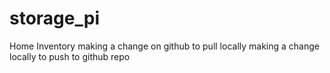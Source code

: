 # storage_pi
Home Inventory
making a change on github to pull locally
making a change locally to push to github repo
